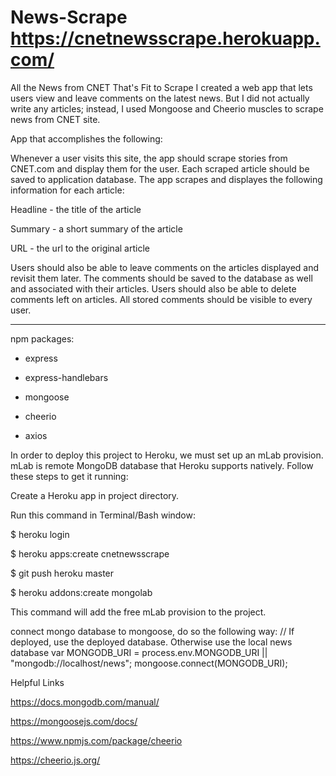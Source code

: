# News-Scrape https://cnetnewsscrape.herokuapp.com/
All the News from CNET That's Fit to Scrape
I created a web app that lets users view and leave comments on the latest news. But I did not actually write any articles; instead, I used Mongoose and Cheerio muscles to scrape news from CNET site.

App that accomplishes the following:

Whenever a user visits this site, the app should scrape stories from CNET.com and display them for the user. Each scraped article should be saved to application database. The app scrapes and displayes the following information for each article:

Headline - the title of the article

Summary - a short summary of the article

URL - the url to the original article

Users should also be able to leave comments on the articles displayed and revisit them later. The comments should be saved to the database as well and associated with their articles. Users should also be able to delete comments left on articles. All stored comments should be visible to every user.

________________
npm packages:

* express

* express-handlebars

* mongoose

* cheerio

* axios

In order to deploy this project to Heroku, we must set up an mLab provision. mLab is remote MongoDB database that Heroku supports natively. 
Follow these steps to get it running:

Create a Heroku app in project directory.

Run this command in Terminal/Bash window:

$ heroku login

$ heroku apps:create cnetnewsscrape

$ git push heroku master

$ heroku addons:create mongolab

This command will add the free mLab provision to the project.

connect mongo database to mongoose, do so the following way:
// If deployed, use the deployed database. Otherwise use the local news database
var MONGODB_URI = process.env.MONGODB_URI || "mongodb://localhost/news";
mongoose.connect(MONGODB_URI);

Helpful Links

https://docs.mongodb.com/manual/

https://mongoosejs.com/docs/

https://www.npmjs.com/package/cheerio

https://cheerio.js.org/

